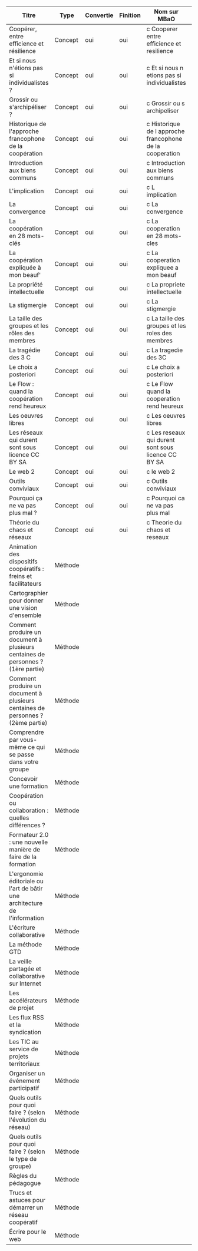 |Titre|Type|Convertie|Finition|Nom sur MBaO|Complétée|
|-----|----|---------|--------|------------|---------------|
|Coopérer, entre efficience et résilience|Concept|oui|oui|c Cooperer entre efficience et resilience|oui|
|Et si nous n'étions pas si individualistes ?|Concept|oui|oui|c Et si nous n etions pas si individualistes|oui|
|Grossir ou s'archipéliser ?|Concept|oui|oui|c Grossir ou s archipeliser|oui |
|Historique de l'approche francophone de la coopération|Concept|oui|oui|c Historique de l approche francophone de la cooperation|oui|
|Introduction aux biens communs|Concept|oui|oui|c Introduction aux biens communs|oui|
|L'implication|Concept|oui|oui|c L implication|oui|
|La convergence|Concept|oui|oui|c La convergence|oui|
|La coopération en 28 mots-clés|Concept|oui|oui|c La cooperation en 28 mots-cles|oui|
|La coopération expliquée à mon beauf'|Concept|oui|oui|c La cooperation expliquee a mon beauf|oui|
|La propriété intellectuelle|Concept|oui|oui|c La propriete intellectuelle|oui|
|La stigmergie|Concept|oui|oui|c La stigmergie|oui |
|La taille des groupes et les rôles des membres|Concept|oui|oui|c La taille des groupes et les roles des membres|oui|
|La tragédie des 3 C|Concept|oui|oui|c La tragedie des 3C|oui|
|Le choix a posteriori|Concept|oui|oui|c Le choix a posteriori|oui|
|Le Flow : quand la coopération rend heureux|Concept|oui|oui|c Le Flow quand la cooperation rend heureux|oui|
|Les oeuvres libres|Concept|oui|oui|c Les oeuvres libres|oui|
|Les réseaux qui durent sont sous licence CC BY SA|Concept|oui|oui|c Les reseaux qui durent sont sous licence CC BY SA|oui|
|Le web 2|Concept|oui|oui|c le web 2|oui|
|Outils conviviaux|Concept|oui|oui|c Outils conviviaux|oui|
|Pourquoi ça ne va pas plus mal ?|Concept|oui|oui|c Pourquoi ca ne va pas plus mal|oui|
|Théorie du chaos et réseaux|Concept|oui|oui|c Theorie du chaos et reseaux|oui|
|Animation des dispositifs coopératifs : freins et facilitateurs|Méthode| | | | |
|Cartographier pour donner une vision d'ensemble|Méthode| | | | |
|Comment produire un document à plusieurs centaines de personnes ? (1ère partie)|Méthode| | | | |
|Comment produire un document à plusieurs centaines de personnes ? (2ème partie)|Méthode| | | | |
|Comprendre par vous-même ce qui se passe dans votre groupe|Méthode| | | | |
|Concevoir une formation|Méthode| | | | |
|Coopération ou collaboration : quelles différences ?|Méthode| | | | |
|Formateur 2.0 : une nouvelle manière de faire de la formation|Méthode| | | | |
|L'ergonomie éditoriale ou l'art de bâtir une architecture de l'information|Méthode| | | | |
|L'écriture collaborative|Méthode| | | | |
|La méthode GTD|Méthode| | | | |
|La veille partagée et collaborative sur Internet|Méthode| | | | |
|Les accélérateurs de projet|Méthode| | | | |
|Les flux RSS et la syndication|Méthode| | | | |
|Les TIC au service de projets territoriaux|Méthode| | | | |
|Organiser un événement participatif|Méthode| | | | |
|Quels outils pour quoi faire ? (selon l'évolution du réseau)|Méthode| | | | |
|Quels outils pour quoi faire ? (selon le type de groupe)|Méthode| | | | |
|Règles du pédagogue|Méthode| | | | |
|Trucs et astuces pour démarrer un réseau coopératif|Méthode| | | | |
|Écrire pour le web|Méthode| | | | |
